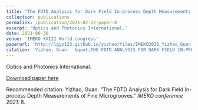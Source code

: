 ```yaml
---
title: "The FDTD Analysis for Dark Field In-process Depth Measurements of Fine Microgrooves"
collection: publications
permalink: /publication/2021-02-22-paper-8
excerpt: 'Optics and Photonics International.'
date: 2021-06-30
venue: 'IMEKO XXIII World congress'
paperurl: 'http://lgyz123.github.io/yizhao/files/IMEKO2021_Yizhao_Guan.pdf'
citation: 'Yizhao, Guan.  &quot;THE FDTD ANALYSIS FOR DARK FIELD IN-PROCESS DEPTH MEASUREMENTS OF FINE MICROGROOVES.&quot; <i>IMEKO conference 2021</i>. 8.'
---
```

Optics and Photonics International.

[Download paper here](http://lgyz123.github.io/yizhao/files/IMEKO2021_Yizhao_Guan.pdf)

Recommended citation: Yizhao, Guan. "The FDTD Analysis for Dark Field In-process Depth Measurements of Fine Microgrooves." <i>IMEKO conference 2021</i>. 8.
